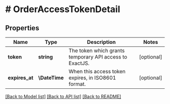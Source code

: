# # OrderAccessTokenDetail

## Properties

Name | Type | Description | Notes
------------ | ------------- | ------------- | -------------
**token** | **string** | The token which grants temporary API access to ExactJS. | [optional]
**expires_at** | **\DateTime** | When this access token expires, in ISO8601 format. | [optional]

[[Back to Model list]](../../README.md#models) [[Back to API list]](../../README.md#endpoints) [[Back to README]](../../README.md)
